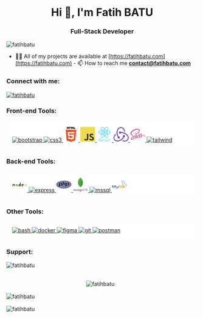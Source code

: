 <h1 align="center">Hi 👋, I'm Fatih BATU</h1>
<h3 align="center">Full-Stack Developer</h3>

<p align="left">
  <img
    src="https://komarev.com/ghpvc/?username=fatihbatu&label=Profile%20views&color=0e75b6&style=flat"
    alt="fatihbatu"
  />
</p>

- 👨‍💻 All of my projects are available at
  [https://fatihbatu.com](https://fatihbatu.com) - 📫 How to reach me
  **contact@fatihbatu.com**

<h3 align="left">Connect with me:</h3>
<p align="left">
  <a href="https://linkedin.com/in/fatihbatu" target="blank"
    ><img
      align="center"
      src="https://raw.githubusercontent.com/rahuldkjain/github-profile-readme-generator/master/src/images/icons/Social/linked-in-alt.svg"
      alt="fatihbatu"
      height="30"
      width="40"
  /></a>
</p>
<h3 align="left">Front-end Tools:</h3>
<p align="left" style="background-color: #FFFEFE; border-radius: 20px; padding: 15px;">
  <a href="https://getbootstrap.com" target="_blank" rel="noreferrer">
    <img
      src="https://www.svgrepo.com/show/353498/bootstrap.svg"
      alt="bootstrap"
      width="40"
      height="40"
    />
  </a>
  <a href="https://www.w3schools.com/css/" target="_blank" rel="noreferrer">
    <img
      src="https://www.svgrepo.com/show/452185/css-3.svg"
      alt="css3"
      width="40"
      height="40"
    />
  </a>
  <a href="https://www.w3.org/html/" target="_blank" rel="noreferrer">
    <img
      src="https://raw.githubusercontent.com/devicons/devicon/master/icons/html5/html5-original-wordmark.svg"
      alt="html5"
      width="40"
      height="40"
    />
  </a>
  <a
    href="https://developer.mozilla.org/en-US/docs/Web/JavaScript"
    target="_blank"
    rel="noreferrer"
  >
    <img
      src="https://raw.githubusercontent.com/devicons/devicon/master/icons/javascript/javascript-original.svg"
      alt="javascript"
      width="40"
      height="40"
    />
  </a>
  <a href="https://reactjs.org/" target="_blank" rel="noreferrer">
    <img
      src="https://raw.githubusercontent.com/devicons/devicon/master/icons/react/react-original-wordmark.svg"
      alt="react"
      width="40"
      height="40"
    />
  </a>
  <a href="https://redux.js.org" target="_blank" rel="noreferrer">
    <img
      src="https://raw.githubusercontent.com/devicons/devicon/master/icons/redux/redux-original.svg"
      alt="redux"
      width="40"
      height="40"
    />
  </a>
  <a href="https://sass-lang.com" target="_blank" rel="noreferrer">
    <img
      src="https://raw.githubusercontent.com/devicons/devicon/master/icons/sass/sass-original.svg"
      alt="sass"
      width="40"
      height="40"
    />
  </a>
  <a href="https://tailwindcss.com/" target="_blank" rel="noreferrer">
    <img
      src="https://www.vectorlogo.zone/logos/tailwindcss/tailwindcss-icon.svg"
      alt="tailwind"
      width="40"
      height="40"
    />
  </a>
</p>

<h3 align="left">Back-end Tools:</h3>
<p align="left" style="background-color: #FFFEFE; border-radius: 20px; padding: 15px;">
  <a href="https://nodejs.org" target="_blank" rel="noreferrer">
    <img
      src="https://raw.githubusercontent.com/devicons/devicon/master/icons/nodejs/nodejs-original-wordmark.svg"
      alt="nodejs"
      width="40"
      height="40"
    />
  </a>
  <a href="https://expressjs.com" target="_blank" rel="noreferrer">
    <img
      src="https://www.svgrepo.com/show/353724/express.svg"
      alt="express"
      width="40"
      height="40"
    />
  </a>
  <a href="https://www.php.net" target="_blank" rel="noreferrer">
    <img
      src="https://raw.githubusercontent.com/devicons/devicon/master/icons/php/php-original.svg"
      alt="php"
      width="40"
      height="40"
    />
  </a>
  <a href="https://www.mongodb.com/" target="_blank" rel="noreferrer">
    <img
      src="https://raw.githubusercontent.com/devicons/devicon/master/icons/mongodb/mongodb-original-wordmark.svg"
      alt="mongodb"
      width="40"
      height="40"
    />
  </a>
  <a
    href="https://www.microsoft.com/en-us/sql-server"
    target="_blank"
    rel="noreferrer"
  >
    <img
      src="https://www.svgrepo.com/show/303229/microsoft-sql-server-logo.svg"
      alt="mssql"
      width="40"
      height="40"
    />
  </a>
  <a href="https://www.mysql.com/" target="_blank" rel="noreferrer">
    <img
      src="https://raw.githubusercontent.com/devicons/devicon/master/icons/mysql/mysql-original-wordmark.svg"
      alt="mysql"
      width="40"
      height="40"
    />
  </a>
</p>

<h3 align="left">Other Tools:</h3>
<p align="left" style="background-color: #FFFEFE; border-radius: 20px; padding: 15px;">
  <a href="https://www.gnu.org/software/bash/" target="_blank" rel="noreferrer">
    <img
      src="https://www.svgrepo.com/show/353478/bash-icon.svg"
      alt="bash"
      width="40"
      height="40"
    />
  </a>
  <a href="https://www.docker.com/" target="_blank" rel="noreferrer">
    <img
      src="https://www.svgrepo.com/show/448221/docker.svg"
      alt="docker"
      width="40"
      height="40"
    />
  </a>
  <a href="https://www.figma.com/" target="_blank" rel="noreferrer">
    <img
      src="https://www.vectorlogo.zone/logos/figma/figma-icon.svg"
      alt="figma"
      width="40"
      height="40"
    />
  </a>
  <a href="https://git-scm.com/" target="_blank" rel="noreferrer">
    <img
      src="https://www.vectorlogo.zone/logos/git-scm/git-scm-icon.svg"
      alt="git"
      width="40"
      height="40"
    />
  <a href="https://postman.com" target="_blank" rel="noreferrer">
    <img
      src="https://www.vectorlogo.zone/logos/getpostman/getpostman-icon.svg"
      alt="postman"
      width="40"
      height="40"
    />
  </a>
</p>

<h3 align="left">Support:</h3>
<p>
  <a href="https://www.buymeacoffee.com/fatihbatu">
    <img
      align="left"
      src="https://cdn.buymeacoffee.com/buttons/v2/default-yellow.png"
      height="50"
      width="210"
      alt="fatihbatu"
  /></a>
</p>
<br /><br />

<p>
  <img
    align="center"
    src="https://github-readme-stats.vercel.app/api/top-langs?username=fatihbatu&show_icons=true&locale=en&layout=compact"
    alt="fatihbatu"
  />
</p>

<p>
<img
    align="center"
    src="https://github-readme-stats.vercel.app/api?username=fatihbatu&show_icons=true&locale=en"
    alt="fatihbatu"
  />
</p>

<p>
  <img
    align="center"
    src="https://github-readme-streak-stats.herokuapp.com/?user=fatihbatu&"
    alt="fatihbatu"
  />
</p>
